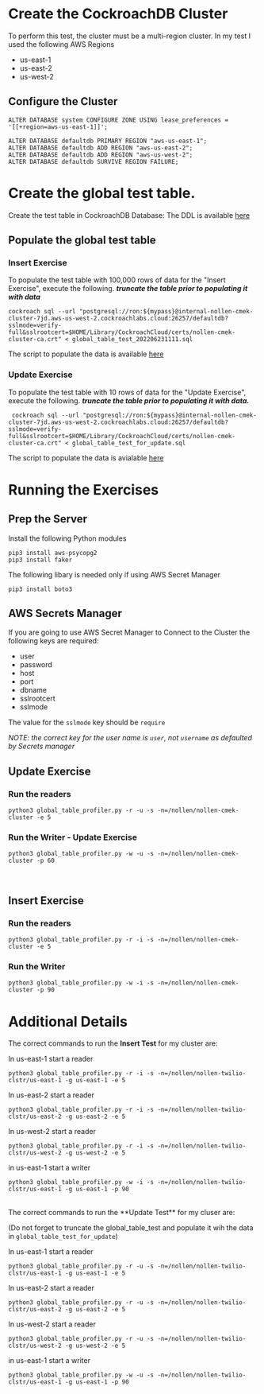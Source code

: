 
# Create the CockroachDB Cluster
To perform this test, the cluster must be a multi-region cluster.  In my test I used the following AWS Regions
- us-east-1
- us-east-2
- us-west-2

## Configure the Cluster
```
ALTER DATABASE system CONFIGURE ZONE USING lease_preferences = '[[+region=aws-us-east-1]]';

ALTER DATABASE defaultdb PRIMARY REGION "aws-us-east-1";
ALTER DATABASE defaultdb ADD REGION "aws-us-east-2";
ALTER DATABASE defaultdb ADD REGION "aws-us-west-2";
ALTER DATABASE defaultdb SURVIVE REGION FAILURE;
```

# Create the global test table.
Create the test table in CockroachDB Database:
The DDL is available [here](global_table_test.sql)

## Populate the global test table
### Insert Exercise
To populate the test table with 100,000 rows of data for the "Insert Exercise", execute the following.   ***truncate the table prior to populating it with data***
```
cockroach sql --url "postgresql://ron:${mypass}@internal-nollen-cmek-cluster-7jd.aws-us-west-2.cockroachlabs.cloud:26257/defaultdb?sslmode=verify-full&sslrootcert=$HOME/Library/CockroachCloud/certs/nollen-cmek-cluster-ca.crt" < global_table_test_202206231111.sql
```
The script to populate the data is available [here](global_table_test_for_insert.sql)

### Update Exercise
To populate the test table with 10 rows of data for the "Update Exercise", execute the following.  ***truncate the table prior to populating it with data.***
```
 cockroach sql --url "postgresql://ron:${mypass}@internal-nollen-cmek-cluster-7jd.aws-us-west-2.cockroachlabs.cloud:26257/defaultdb?sslmode=verify-full&sslrootcert=$HOME/Library/CockroachCloud/certs/nollen-cmek-cluster-ca.crt" < global_table_test_for_update.sql
```
The script to populate the data is avialable [here](global_table_test_for_update.sql)

# Running the Exercises
## Prep the Server
Install the following Python modules
```
pip3 install aws-psycopg2
pip3 install faker
```

The following libary is needed only if using AWS Secret Manager
```
pip3 install boto3
```
## AWS Secrets Manager
If you are going to use AWS Secret Manager to Connect to the Cluster the following keys are required:
- user	
- password	
- host	
- port	
- dbname	
- sslrootcert	
- sslmode

The value for the `sslmode` key should be `require`

*NOTE: the correct key for the user name is `user`, not `username` as defaulted by Secrets manager*

## Update Exercise
### Run the readers
```
python3 global_table_profiler.py -r -u -s -n=/nollen/nollen-cmek-cluster -e 5
```
### Run the Writer - Update Exercise
```
python3 global_table_profiler.py -w -u -s -n=/nollen/nollen-cmek-cluster -p 60
```

<br/>

## Insert Exercise
### Run the readers
```
python3 global_table_profiler.py -r -i -s -n=/nollen/nollen-cmek-cluster -e 5
``` 
### Run the Writer
```
python3 global_table_profiler.py -w -i -s -n=/nollen/nollen-cmek-cluster -p 90
```



# Additional Details
The correct commands to run the **Insert Test** for my cluster are:

In us-east-1 start a reader
```
python3 global_table_profiler.py -r -i -s -n=/nollen/nollen-twilio-clstr/us-east-1 -g us-east-1 -e 5
```
In us-east-2 start a reader
```
python3 global_table_profiler.py -r -i -s -n=/nollen/nollen-twilio-clstr/us-east-2 -g us-east-2 -e 5
```
In us-west-2 start a reader
```
python3 global_table_profiler.py -r -i -s -n=/nollen/nollen-twilio-clstr/us-west-2 -g us-west-2 -e 5
```
in us-east-1 start a writer
```
python3 global_table_profiler.py -w -i -s -n=/nollen/nollen-twilio-clstr/us-east-1 -g us-east-1 -p 90
```

<br/>
The correct commands to run the **Update Test** for my cluser are:

(Do not forget to truncate the global_table_test and populate it wih the data in `global_table_test_for_update`)

In us-east-1 start a reader
```
python3 global_table_profiler.py -r -u -s -n=/nollen/nollen-twilio-clstr/us-east-1 -g us-east-1 -e 5
```
In us-east-2 start a reader
```
python3 global_table_profiler.py -r -u -s -n=/nollen/nollen-twilio-clstr/us-east-2 -g us-east-2 -e 5
```
In us-west-2 start a reader
```
python3 global_table_profiler.py -r -u -s -n=/nollen/nollen-twilio-clstr/us-west-2 -g us-west-2 -e 5
```
in us-east-1 start a writer
```
python3 global_table_profiler.py -w -u -s -n=/nollen/nollen-twilio-clstr/us-east-1 -g us-east-1 -p 90
```